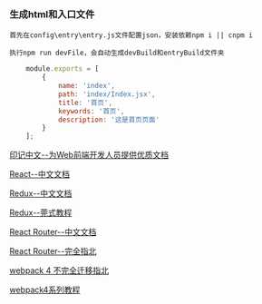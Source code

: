 ### 生成html和入口文件

	首先在config\entry\entry.js文件配置json，安装依赖npm i || cnpm i

	执行npm run devFile，会自动生成devBuild和entryBuild文件夹

```javascript
	module.exports = [
		{
			name: 'index',
			path: 'index/Index.jsx',
			title: '首页',
			keywords: '首页',
			description: '这是首页页面'
		}
	];
```

[印记中文--为Web前端开发人员提供优质文档](https://docschina.org/)

[React--中文文档](https://react.docschina.org/)

[Redux--中文文档](https://cn.redux.js.org/)

[Redux--莞式教程](https://github.com/kenberkeley/redux-simple-tutorial)

[React Router--中文文档](https://react-router.docschina.org/)

[React Router--完全指北](https://zcfy.cc/article/react-router-v4-the-complete-guide-mdash-sitepoint)

[webpack 4 不完全迁移指北](https://github.com/dwqs/blog/issues/60)

[webpack4系列教程](https://godbmw.com/categories/webpack4系列教程/)
